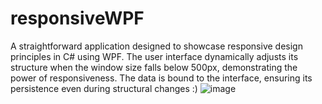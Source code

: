 # responsiveWPF
A straightforward application designed to showcase responsive design principles in C# using WPF. The user interface dynamically adjusts its structure when the window size falls below 500px, demonstrating the power of responsiveness. The data is bound to the interface, ensuring its persistence even during structural changes :)
![image](https://github.com/kxtxrinx/responsiveWPF/assets/78937711/7a1e35c7-e41d-4c6c-9228-1468932a966f)
